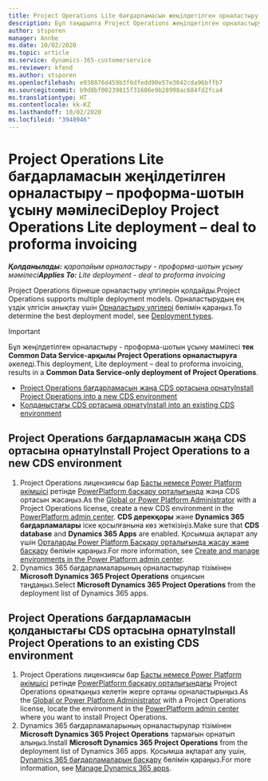 ```yaml
---
title: Project Operations Lite бағдарламасын жеңілдетілген орналастыру – проформа-шотын ұсыну мәмілесі
description: Бұл тақырыпта Project Operations жеңілдетілген орналастыру бағдарламасын орнату амалы туралы ақпарат берілген - проформа-шотын ұсыну мәмілесі.
author: stsporen
manager: Annbe
ms.date: 10/02/2020
ms.topic: article
ms.service: dynamics-365-customerservice
ms.reviewer: kfend
ms.author: stsporen
ms.openlocfilehash: e938876d459b3f6dfedd90e57e3042cda96bffb7
ms.sourcegitcommit: b9d8bf00239815f31686e9b28998ac684fd2fca4
ms.translationtype: HT
ms.contentlocale: kk-KZ
ms.lasthandoff: 10/02/2020
ms.locfileid: "3948946"
---
```

# <a name="deploy-project-operations-lite-deployment--deal-to-proforma-invoicing"></a><span data-ttu-id="17b66-103">Project Operations Lite бағдарламасын жеңілдетілген орналастыру – проформа-шотын ұсыну мәмілесі</span><span class="sxs-lookup"><span data-stu-id="17b66-103">Deploy Project Operations Lite deployment – deal to proforma invoicing</span></span>

<span data-ttu-id="17b66-104">_**Қолданылады:** қарапайым орналастыру - проформа-шотын ұсыну мәмілесі_</span><span class="sxs-lookup"><span data-stu-id="17b66-104">_**Applies To:** Lite deployment - deal to proforma invoicing_</span></span>

<span data-ttu-id="17b66-105">Project Operations бірнеше орналастыру үлгілерін қолдайды.</span><span class="sxs-lookup"><span data-stu-id="17b66-105">Project Operations supports multiple deployment models.</span></span> <span data-ttu-id="17b66-106">Орналастырудың ең үздік үлгісін анықтау үшін [Орналастыру үлгілері](determine-deployment-type.md) бөлімін қараңыз.</span><span class="sxs-lookup"><span data-stu-id="17b66-106">To determine the best deployment model, see [Deployment types](determine-deployment-type.md).</span></span>


> [!IMPORTANT]
> <span data-ttu-id="17b66-107">Бұл жеңілдетілген орналастыру - проформа-шотын ұсыну мәмілесі **тек Common Data Service-арқылы Project Operations орналастыруға** әкеледі.</span><span class="sxs-lookup"><span data-stu-id="17b66-107">This deployment, Lite deployment – deal to proforma invoicing, results in a **Common Data Service-only deployment of Project Operations**.</span></span>

- [<span data-ttu-id="17b66-108">Project Operations бағдарламасын жаңа CDS ортасына орнату</span><span class="sxs-lookup"><span data-stu-id="17b66-108">Install Project Operations into a new CDS environment</span></span>](#new)
- [<span data-ttu-id="17b66-109">Қолданыстағы CDS ортасына орнату</span><span class="sxs-lookup"><span data-stu-id="17b66-109">Install into an existing CDS environment</span></span>](#existing)



## <a name="install-project-operations-to-a-new-cds-environment"></a><a name="new"></a><span data-ttu-id="17b66-110">Project Operations бағдарламасын жаңа CDS ортасына орнату</span><span class="sxs-lookup"><span data-stu-id="17b66-110">Install Project Operations to a new CDS environment</span></span>

1. <span data-ttu-id="17b66-111">Project Operations лицензиясы бар [Басты немесе Power Platform әкімшісі](https://docs.microsoft.com/power-platform/admin/global-service-administrators-can-administer-without-license) ретінде [PowerPlatform басқару орталығында](https://admin.powerplatform.com) жаңа CDS ортасын жасаңыз.</span><span class="sxs-lookup"><span data-stu-id="17b66-111">As the [Global or Power Platform Administrator](https://docs.microsoft.com/power-platform/admin/global-service-administrators-can-administer-without-license) with a Project Operations license, create a new CDS environment in the [PowerPlatform admin center](https://admin.powerplatform.com).</span></span> <span data-ttu-id="17b66-112">**CDS дерекқоры** және **Dynamics 365 бағдарламалары** іске қосылғанына көз жеткізіңіз.</span><span class="sxs-lookup"><span data-stu-id="17b66-112">Make sure that **CDS database** and **Dynamics 365 Apps** are enabled.</span></span> <span data-ttu-id="17b66-113">Қосымша ақпарат алу үшін [Орталарды Power Platform Басқару орталығында жасау және басқару](https://docs.microsoft.com/power-platform/admin/create-environment#create-an-environment-in-the-power-platform-admin-center) бөлімін қараңыз.</span><span class="sxs-lookup"><span data-stu-id="17b66-113">For more information, see [Create and manage environments in the Power Platform admin center](https://docs.microsoft.com/power-platform/admin/create-environment#create-an-environment-in-the-power-platform-admin-center).</span></span>
2. <span data-ttu-id="17b66-114">Dynamics 365 бағдарламаларының орналастырулар тізімінен **Microsoft Dynamics 365 Project Operations** опциясын таңдаңыз.</span><span class="sxs-lookup"><span data-stu-id="17b66-114">Select **Microsoft Dynamics 365 Project Operations** from the deployment list of Dynamics 365 apps.</span></span>


## <a name="install-project-operations-to-an-existing-cds-environment"></a><a name="existing"></a><span data-ttu-id="17b66-115">Project Operations бағдарламасын қолданыстағы CDS ортасына орнату</span><span class="sxs-lookup"><span data-stu-id="17b66-115">Install Project Operations to an existing CDS environment</span></span>

1. <span data-ttu-id="17b66-116">Project Operations лицензиясы бар [Басты немесе Power Platform әкімшісі](https://docs.microsoft.com/power-platform/admin/global-service-administrators-can-administer-without-license) ретінде [PowerPlatform басқару орталығындағы](https://admin.powerplatform.com) Project Operations орнатқыңыз келетін жерге ортаны орналастырыңыз.</span><span class="sxs-lookup"><span data-stu-id="17b66-116">As the [Global or Power Platform Administrator](https://docs.microsoft.com/power-platform/admin/global-service-administrators-can-administer-without-license) with a Project Operations license, locate the environment in the [PowerPlatform admin center](https://admin.powerplatform.com) where you want to install Project Operations.</span></span>
2. <span data-ttu-id="17b66-117">Dynamics 365 бағдарламаларының орналастырулар тізімінен **Microsoft Dynamics 365 Project Operations** тармағын орнатып алыңыз.</span><span class="sxs-lookup"><span data-stu-id="17b66-117">Install **Microsoft Dynamics 365 Project Operations** from the deployment list of Dynamics 365 apps.</span></span> <span data-ttu-id="17b66-118">Қосымша ақпарат алу үшін, [Dynamics 365 бағдарламаларын басқару](https://docs.microsoft.com/power-platform/admin/manage-apps) бөлімін қараңыз.</span><span class="sxs-lookup"><span data-stu-id="17b66-118">For more information, see [Manage Dynamics 365 apps](https://docs.microsoft.com/power-platform/admin/manage-apps).</span></span>


